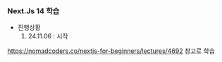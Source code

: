 ### Next.Js 14 학습
  
* 진행상황
  1. 24.11.06 : 시작
  
https://nomadcoders.co/nextjs-for-beginners/lectures/4692 참고로 학습
